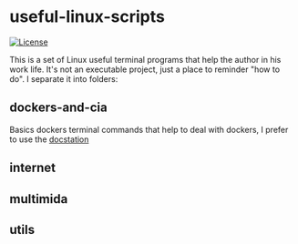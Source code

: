 # useful-linux-scripts

[![License](https://img.shields.io/badge/License-Apache%202.0-blue.svg)](https://opensource.org/licenses/Apache-2.0)

This is a set of Linux useful terminal programs that help the author in his work life.
It's not an executable project, just a place to reminder "how to do".
I separate it into folders:

## dockers-and-cia

Basics dockers terminal commands that help to deal with dockers, I prefer to use the [docstation](https://github.com/DockStation/dockstation)



## internet

## multimida

## utils
